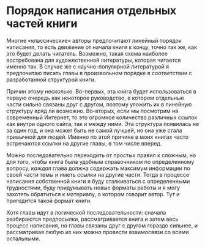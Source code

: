 # Порядок написания отдельных частей книги

Многие «классические» авторы предпочитают линейный порядок написания,
то есть движение от начала книги к концу, точно так же, как это будет
делать читатель.  Возможно, такая схема наиболее востребована для
художественной литературы, которая читается именно так.  В случае же с
научно-популярной литературой я предпочитаю писать главы в
произвольном порядке в соответствии с разработанной структурой книги.

Причин этому несколько.  Во-первых, эта книга будет использоваться в
первую очередь как некоторое руководство, в котором отдельные части
сильно связаны друг с другом, поэтому уложить их в линейную структуру
вряд ли возможно.  Во-вторых, если мы посмотрим на современный
Интернет, то это огромное количество различных ссылок как внутри
одного сайта, так и между ними.  Эта структура появилась не за один
год, и она может быть не самой лучшей, но она уже стала привычной для
людей.  Именно по этой причине в моих книгах часто встречаются ссылки
на другие главы, в том числе вперед.

Можно последовательно переходить от простых правил к сложным, но для
того, чтобы книга была удобным справочником по определенному вопросу,
*каждая* глава должна содержать максимум информации по своей части
темы и иметь ссылки на другие части.  Тогда в процессе написания
собственной книги я буду сталкиваться с определенными трудностями,
буду придумывать новые форматы работы и я могу захотеть обратиться к
материалу, о котором говорит автор.  Тут и пригодится такой формат
книги.

Хотя главы идут в логической последовательности: сначала разбираются
предпосылки, рассматривается книга и затем весь процесс написания,
но главы связаны друг с другом гораздо сильнее, и рассматривая любую
из них можно провести взаимосвязи со всеми остальными.
